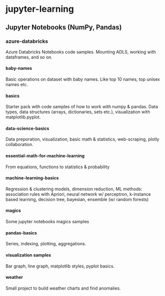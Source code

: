 # jupyter-learning

## Jupyter Notebooks (NumPy, Pandas)

### azure-databricks 

Azure Databricks Notebooks code samples. Mounting ADLS, working with dataframes, and so on.

#### baby-names

Basic operations on dataset with baby names. Like top 10 names, top unisex names etc.

#### basics

Starter pack with code samples of how to work with numpy & pandas. Data types, data structures (arrays, dictionaries, sets etc.),  visualization with matplotlib.pyplot.

#### data-science-basics

Data preporation, visualization, basic math & statistics, web-scraping, plotly collaboration.

#### essential-math-for-machine-learning

From equations, functions to statistics & probability

#### machine-learning-basics

Regression & clustering models, dimension reduction, ML methods: association rules with Apriori, neural network w/ perceptron, k-instance based learning, decision tree, bayesian, ensemble (w/ random forests)

#### magics

Some jupyter notebooks magics samples

#### pandas-basics

Series, indexing, plotting, aggregations.

#### visualization samples

Bar graph, line graph, matplotlib styles, pyplot basics.

#### weather

Small project to build weather charts and find anomalies.
